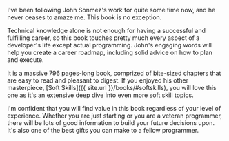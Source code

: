 I've been following John Sonmez's work for quite some time now, and he never ceases to amaze me. This book is no exception.

Technical knowledge alone is not enough for having a successful and fulfilling career, so this book touches pretty much every aspect of a developer's life except actual programming. John's engaging words will help you create a career roadmap, including solid advice on how to plan and execute. 

It is a massive 796 pages-long book, comprized of bite-sized chapters that are easy to read and pleasant to digest. If you enjoyed his other masterpiece, [Soft Skills]({{ site.url }}/books/#softskills), you will love this one as it's an extensive deep dive into even more soft skill topics.

I'm confident that you will find value in this book regardless of your level of experience. Whether you are just starting or you are a veteran programmer, there will be lots of good information to build your future decisions upon. It's also one of the best gifts you can make to a fellow programmer.